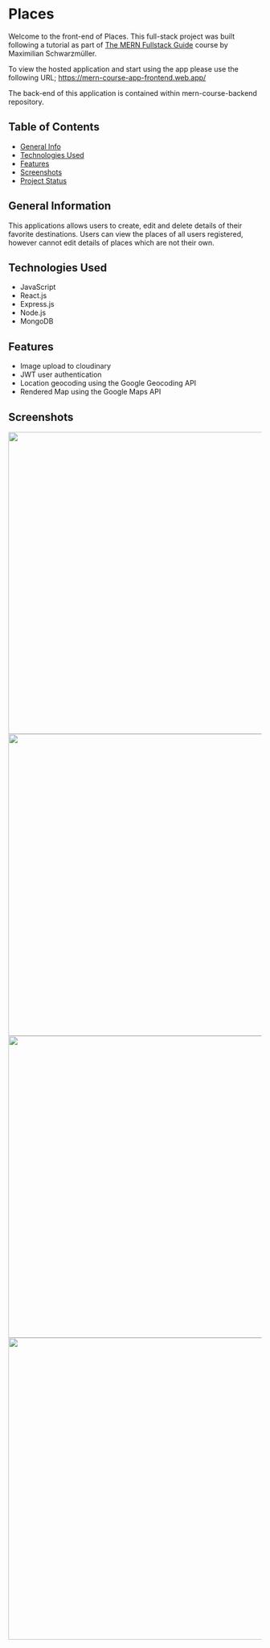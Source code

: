 # Places 
Welcome to the front-end of Places. This full-stack project was built following a tutorial as part of <a href='https://www.udemy.com/course/react-nodejs-express-mongodb-the-mern-fullstack-guide'>The MERN Fullstack Guide</a> course by Maximilian Schwarzmüller. 

To view the hosted application and start using the app please use the following URL; https://mern-course-app-frontend.web.app/

The back-end of this application is contained within mern-course-backend repository.

## Table of Contents
* [General Info](#general-information)
* [Technologies Used](#technologies-used)
* [Features](#features)
* [Screenshots](#screenshots)
* [Project Status](#project-status)


## General Information
This applications allows users to create, edit and delete details of their favorite destinations. 
Users can view the places of all users registered, however cannot edit details of places which are not their own. 

## Technologies Used
- JavaScript 
- React.js 
- Express.js
- Node.js 
- MongoDB

## Features
- Image upload to cloudinary 
- JWT user authentication 
- Location geocoding using the Google Geocoding API 
- Rendered Map using the Google Maps API

## Screenshots
<img src="https://user-images.githubusercontent.com/99369057/217676519-1ec2eb72-17cd-4624-b076-5b7e4bf134f6.png" width="600">
<img src="https://user-images.githubusercontent.com/99369057/217676492-606890a8-0849-4b21-8e8a-f279f5580159.png" width="600">
<img src="https://user-images.githubusercontent.com/99369057/217676541-6a522ede-95b6-4b30-ab75-aa61a152a2ee.png" width="600">
<img src="https://user-images.githubusercontent.com/99369057/217676554-22cc0e4e-1ed2-4d08-83c3-ac7f164d5dbb.png" width="600">

